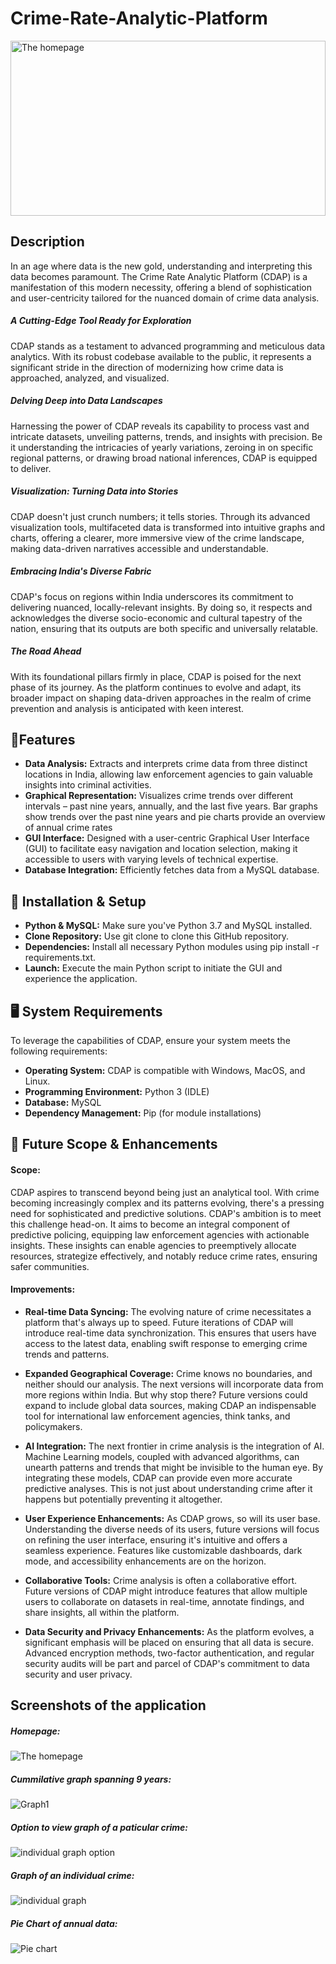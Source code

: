 # Crime-Rate-Analytic-Platform
<img src="https://github.com/DeeyaSingh/Crime-Rate-Analytic-Platform/blob/main/Screenshots/hero-img.png" alt="The homepage" height="280" width="100%">

## Description
In an age where data is the new gold, understanding and interpreting this data becomes paramount. The Crime Rate Analytic Platform (CDAP) is a manifestation of this modern necessity, offering a blend of sophistication and user-centricity tailored for the nuanced domain of crime data analysis.

##### A Cutting-Edge Tool Ready for Exploration
CDAP stands as a testament to advanced programming and meticulous data analytics. With its robust codebase available to the public, it represents a significant stride in the direction of modernizing how crime data is approached, analyzed, and visualized.

##### Delving Deep into Data Landscapes
Harnessing the power of CDAP reveals its capability to process vast and intricate datasets, unveiling patterns, trends, and insights with precision. Be it understanding the intricacies of yearly variations, zeroing in on specific regional patterns, or drawing broad national inferences, CDAP is equipped to deliver.

##### Visualization: Turning Data into Stories
CDAP doesn't just crunch numbers; it tells stories. Through its advanced visualization tools, multifaceted data is transformed into intuitive graphs and charts, offering a clearer, more immersive view of the crime landscape, making data-driven narratives accessible and understandable.

##### Embracing India's Diverse Fabric
CDAP's focus on regions within India underscores its commitment to delivering nuanced, locally-relevant insights. By doing so, it respects and acknowledges the diverse socio-economic and cultural tapestry of the nation, ensuring that its outputs are both specific and universally relatable.

##### The Road Ahead
With its foundational pillars firmly in place, CDAP is poised for the next phase of its journey. As the platform continues to evolve and adapt, its broader impact on shaping data-driven approaches in the realm of crime prevention and analysis is anticipated with keen interest.

## 🚀Features
* **Data Analysis:** Extracts and interprets crime data from three distinct locations in India, allowing law enforcement agencies to gain valuable insights into criminal activities.
* **Graphical Representation:** Visualizes crime trends over different intervals – past nine years, annually, and the last five years. Bar graphs show trends over the past nine years and pie charts provide an overview of annual crime rates
* **GUI Interface:** Designed with a user-centric Graphical User Interface (GUI) to facilitate easy navigation and location selection, making it accessible to users with varying levels of technical expertise.
* **Database Integration:** Efficiently fetches data from a MySQL database.

## 🔧 Installation & Setup
* **Python & MySQL:** Make sure you've Python 3.7 and MySQL installed.
* **Clone Repository:** Use git clone to clone this GitHub repository.
* **Dependencies:** Install all necessary Python modules using pip install -r requirements.txt.
* **Launch:** Execute the main Python script to initiate the GUI and experience the application.

## 🖥️ System Requirements
To leverage the capabilities of CDAP, ensure your system meets the following requirements:
* **Operating System:** CDAP is compatible with Windows, MacOS, and Linux.
* **Programming Environment:** Python 3 (IDLE)
* **Database:** MySQL
* **Dependency Management:** Pip (for module installations)

## 🌌 Future Scope & Enhancements
#### Scope:
CDAP aspires to transcend beyond being just an analytical tool. With crime becoming increasingly complex and its patterns evolving, there's a pressing need for sophisticated and predictive solutions. CDAP's ambition is to meet this challenge head-on. It aims to become an integral component of predictive policing, equipping law enforcement agencies with actionable insights. These insights can enable agencies to preemptively allocate resources, strategize effectively, and notably reduce crime rates, ensuring safer communities.

#### Improvements:
* **Real-time Data Syncing:** The evolving nature of crime necessitates a platform that's always up to speed. Future iterations of CDAP will introduce real-time data synchronization. This ensures that users have access to the latest data, enabling swift response to emerging crime trends and patterns.

* **Expanded Geographical Coverage:** Crime knows no boundaries, and neither should our analysis. The next versions will incorporate data from more regions within India. But why stop there? Future versions could expand to include global data sources, making CDAP an indispensable tool for international law enforcement agencies, think tanks, and policymakers.

* **AI Integration:** The next frontier in crime analysis is the integration of AI. Machine Learning models, coupled with advanced algorithms, can unearth patterns and trends that might be invisible to the human eye. By integrating these models, CDAP can provide even more accurate predictive analyses. This is not just about understanding crime after it happens but potentially preventing it altogether.

* **User Experience Enhancements:** As CDAP grows, so will its user base. Understanding the diverse needs of its users, future versions will focus on refining the user interface, ensuring it's intuitive and offers a seamless experience. Features like customizable dashboards, dark mode, and accessibility enhancements are on the horizon.

* **Collaborative Tools:** Crime analysis is often a collaborative effort. Future versions of CDAP might introduce features that allow multiple users to collaborate on datasets in real-time, annotate findings, and share insights, all within the platform.

* **Data Security and Privacy Enhancements:** As the platform evolves, a significant emphasis will be placed on ensuring that all data is secure. Advanced encryption methods, two-factor authentication, and regular security audits will be part and parcel of CDAP's commitment to data security and user privacy.




## Screenshots of the application
##### Homepage:
![The homepage](https://github.com/DeeyaSingh/Crime-Rate-Analytic-Platform/blob/main/Screenshots/Home-screen.png)
##### Cummilative graph spanning 9 years:
![Graph1](https://github.com/DeeyaSingh/Crime-Rate-Analytic-Platform/blob/main/Screenshots/Total-crimes.png)
##### Option to view graph of a paticular crime:
![individual graph option](https://github.com/DeeyaSingh/Crime-Rate-Analytic-Platform/blob/main/Screenshots/select-ind-crime.png)
##### Graph of an individual crime:
![individual graph](https://github.com/DeeyaSingh/Crime-Rate-Analytic-Platform/blob/main/Screenshots/ind-graph.png)
##### Pie Chart of annual data:
![Pie chart](https://github.com/DeeyaSingh/Crime-Rate-Analytic-Platform/blob/main/Screenshots/pie-chart.png)



